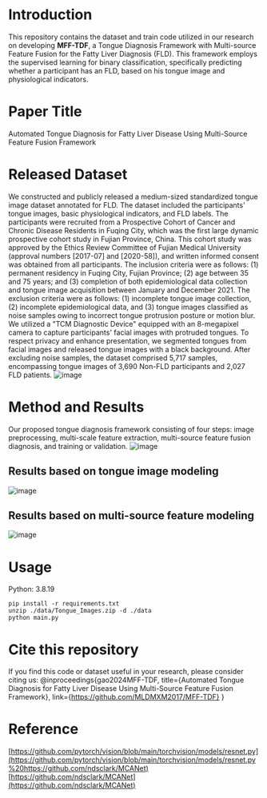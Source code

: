 ﻿# Introduction
This repository contains the dataset and train code utilized in our research on developing **MFF-TDF**, a Tongue Diagnosis Framework with Multi-source Feature Fusion for the Fatty Liver Diagnosis (FLD). This framework employs the supervised learning for binary classification, specifically predicting whether a participant has an FLD, based on his tongue image and physiological indicators.
# Paper Title
Automated Tongue Diagnosis for Fatty Liver Disease Using Multi-Source Feature Fusion Framework
# Released Dataset
We constructed and publicly released a medium-sized standardized tongue image dataset annotated for FLD. The dataset included the participants' tongue images, basic physiological indicators, and FLD labels. The participants were recruited from a Prospective Cohort of Cancer and Chronic Disease Residents in Fuqing City, which was the first large dynamic prospective cohort study in Fujian Province, China. This cohort study was approved by the Ethics Review Committee of Fujian Medical University (approval numbers [2017-07] and [2020-58]), and written informed consent was obtained from all participants.
The inclusion criteria were as follows: (1) permanent residency in Fuqing City, Fujian Province; (2) age between 35 and 75 years; and (3) completion of both epidemiological data collection and tongue image acquisition between January and December 2021. The exclusion criteria were as follows: (1) incomplete tongue image collection, (2) incomplete epidemiological data, and (3) tongue images classified as noise samples owing to incorrect tongue protrusion posture or motion blur.
We utilized a "TCM Diagnostic Device" equipped with an 8-megapixel camera to capture participants' facial images with protruded tongues. To respect privacy and enhance presentation, we segmented tongues from facial images and released tongue images with a black background. After excluding noise samples, the dataset comprised 5,717 samples, encompassing tongue images of 3,690 Non-FLD participants and 2,027 FLD patients.
![image](https://github.com/MLDMXM2017/MFF-TDF/tree/main/imgs/dataset_collection.png)
# Method and Results
Our proposed tongue diagnosis framework consisting of four steps: image preprocessing, multi-scale feature extraction, multi-source feature fusion diagnosis, and training or validation.
![image](https://github.com/MLDMXM2017/MFF-TDF/tree/main/imgs/dataset_collection.png)
## Results based on tongue image modeling
![image](https://github.com/MLDMXM2017/MFF-TDF/tree/main/imgs/results_based_on_images.png)
## Results based on multi-source feature modeling
![image](https://github.com/MLDMXM2017/MFF-TDF/tree/main/imgs/results_base_on_multisource.png)
# Usage
Python: 3.8.19

    pip install -r requirements.txt
    unzip ./data/Tongue_Images.zip -d ./data
    python main.py

# Cite this repository
If you find this code or dataset useful in your research, please consider citing us:
@inproceedings{gao2024MFF-TDF,
  title={Automated Tongue Diagnosis for Fatty Liver Disease Using Multi-Source Feature Fusion Framework},
  link={https://github.com/MLDMXM2017/MFF-TDF}
}

# Reference
[https://github.com/pytorch/vision/blob/main/torchvision/models/resnet.py](https://github.com/pytorch/vision/blob/main/torchvision/models/resnet.py%20https://github.com/ndsclark/MCANet)
[https://github.com/ndsclark/MCANet](https://github.com/ndsclark/MCANet)
